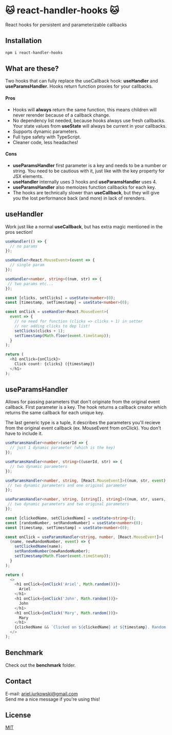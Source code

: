 # 🐱 react-handler-hooks 🐱
React hooks for persistent and parameterizable callbacks
## Installation
```bash
npm i react-handler-hooks
```
## What are these?
Two hooks that can fully replace the useCallback hook: **useHandler** and **useParamsHandler**. Hooks return function proxies for your callbacks.
#### Pros
- Hooks will **always** return the same function, this means children will never rerender because of a callback change.
- No dependency list needed, because hooks always use fresh callbacks. Your state values from **useState** will always be current in your callbacks.
- Supports dynamic parameters.
- Full type safety with TypeScript.
- Cleaner code, less headaches!
#### Cons
- **useParamsHandler** first parameter is a key and needs to be a number or string. You need to be cautious with it, just like with the key property for JSX elements. 
- **useHandler** internally uses 3 hooks and **useParamsHandler** uses 4. 
- **useParamsHandler** also memoizes function callbacks for each key.
- The hooks are technically slower than **useCallback**, but they will give you the lost performance back (and more) in lack of rerenders.
## useHandler
Work just like a normal **useCallback**, but has extra magic mentioned in the pros section!
```typescript jsx
useHandler(() => {
  // no params
});

useHandler<React.MouseEvent>(event => {
  // single param
});

useHandler<number, string>((num, str) => {
 // two params etc...
});
```
```typescript jsx
const [clicks, setClicks] = useState<number>(0);
const [timestamp, setTimestamp] = useState<number>(0);

const onClick = useHandler<React.MouseEvent>(
  event => {
    // no need for function (clicks => clicks + 1) in setter
    // nor adding clicks to dep list!
    setClicks(clicks + 1);
    setTimestamp(Math.floor(event.timeStamp));
  }
);

return (
  <h1 onClick={onClick}>
    Click count: {clicks} ({timestamp})
  </h1>
);
```
## useParamsHandler
Allows for passing parameters that don't originate from the original event callback. First parameter is a key. The hook returns a callback creator which returns the same callback for each unique key.

The last generic type is a tuple, it describes the parameters you'll recieve from the original event callback (ex. MouseEvent from onClick). You don't have to include it.
```typescript jsx
useParamsHandler<number>(userId => {
  // just 1 dynamic parameter (which is the key)
});

useParamsHandler<number, string>((userId, str) => {
  // two dynamic parameters
});

useParamsHandler<number, string, [React.MouseEvent]>((num, str, event) => {
 // two dynamic parameters and one original parameter
});

useParamsHandler<number, string, [string[], string]>((num, str, users, str2) => {
 // two dynamic parameters and two original parameters
});
```
```typescript jsx
const [clickedName, setClickedName] = useState<string>();
const [randomNumber, setRandomNumber] = useState<number>(0);
const [timestamp, setTimestamp] = useState<number>(0);

const onClick = useParamsHandler<string, number, [React.MouseEvent]>(
  (name, newRandomNumber, event) => {
    setClickedName(name);
    setRandomNumber(newRandomNumber);
    setTimestamp(Math.floor(event.timeStamp));
  }
);

return (
  <>
    <h1 onClick={onClick('Ariel', Math.random())}>
      Ariel
    </h1>
    <h1 onClick={onClick('John', Math.random())}>
      John
    </h1>
    <h1 onClick={onClick('Mary', Math.random())}>
      Mary
    </h1>
    {clickedName && `Clicked on ${clickedName} at ${timestamp}. Random number is ${randomNumber}`}
  </>
);
```
## Benchmark
Check out the **benchmark** folder.
## Contact
E-mail: [ariel.jurkowski@gmail.com](mailto:ariel.jurkowski@gmail.com)  
Send me a nice message if you're using this!
## License
[MIT](https://choosealicense.com/licenses/mit/)
